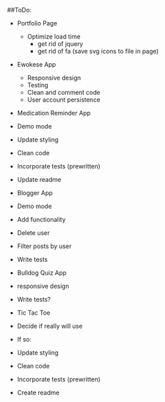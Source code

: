 ##ToDo:
- Portfolio Page
  - Optimize load time
    - get rid of jquery
    - get rid of fa (save svg icons to file in page)

- Ewokese App
  - Responsive design
  - Testing
  - Clean and comment code
  - User account persistence

- Medication Reminder App
 - Demo mode
 - Update styling
 - Clean code
 - Incorporate tests (prewritten)
 - Update readme

- Blogger App
 - Demo mode
 - Add functionality
  - Delete user
  - Filter posts by user
 - Write tests

- Bulldog Quiz App
 - responsive design
 - Write tests?

 - Tic Tac Toe
  - Decide if really will use
  - If so:
   - Update styling
   - Clean code
   - Incorporate tests (prewritten)
   - Create readme
